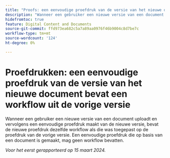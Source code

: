 ```yaml
---
title: "Proofs: een eenvoudige proefdruk van de versie van het nieuwe document omvat een workflow uit de vorige versie"
description: "Wanneer een gebruiker een nieuwe versie van een document uploadt en vervolgens een eenvoudige proefdruk maakt van de nieuwe versie, bevat de nieuwe proefdruk dezelfde workflow als die was toegepast op de proefdruk van de vorige versie. Een eenvoudige proefdruk die op basis van een document is gemaakt, mag geen workflow bevatten."
hidefromtoc: true
feature: Digital Content and Documents
source-git-commit: ffd973ea682c5a7a89aa0976f46b9004c8d7be7c
workflow-type: tm+mt
source-wordcount: '124'
ht-degree: 0%

---
```



# Proefdrukken: een eenvoudige proefdruk van de versie van het nieuwe document bevat een workflow uit de vorige versie

Wanneer een gebruiker een nieuwe versie van een document uploadt en vervolgens een eenvoudige proefdruk maakt van de nieuwe versie, bevat de nieuwe proefdruk dezelfde workflow als die was toegepast op de proefdruk van de vorige versie. Een eenvoudige proefdruk die op basis van een document is gemaakt, mag geen workflow bevatten.

_Voor het eerst gerapporteerd op 15 maart 2024._
